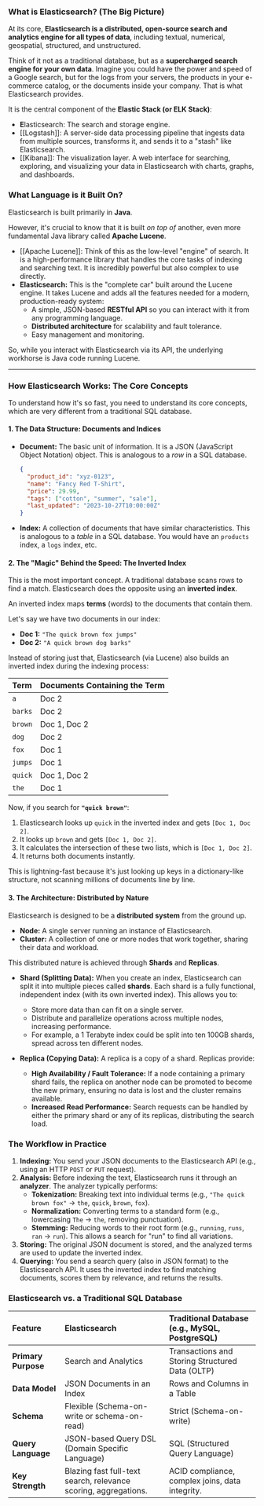 ### What is Elasticsearch? (The Big Picture)

At its core, **Elasticsearch is a distributed, open-source search and analytics engine for all types of data**, including textual, numerical, geospatial, structured, and unstructured.

Think of it not as a traditional database, but as a **supercharged search engine for your own data**. Imagine you could have the power and speed of a Google search, but for the logs from your servers, the products in your e-commerce catalog, or the documents inside your company. That is what Elasticsearch provides.

It is the central component of the **Elastic Stack (or ELK Stack)**:
*   **E**lasticsearch: The search and storage engine.
*   [[Logstash]]: A server-side data processing pipeline that ingests data from multiple sources, transforms it, and sends it to a "stash" like Elasticsearch.
*   [[Kibana]]: The visualization layer. A web interface for searching, exploring, and visualizing your data in Elasticsearch with charts, graphs, and dashboards.

### What Language is it Built On?

Elasticsearch is built primarily in **Java**.

However, it's crucial to know that it is built *on top of* another, even more fundamental Java library called **Apache Lucene**.

*   [[Apache Lucene]]: Think of this as the low-level "engine" of search. It is a high-performance library that handles the core tasks of indexing and searching text. It is incredibly powerful but also complex to use directly.
*   **Elasticsearch:** This is the "complete car" built around the Lucene engine. It takes Lucene and adds all the features needed for a modern, production-ready system:
    *   A simple, JSON-based **RESTful API** so you can interact with it from any programming language.
    *   **Distributed architecture** for scalability and fault tolerance.
    *   Easy management and monitoring.

So, while you interact with Elasticsearch via its API, the underlying workhorse is Java code running Lucene.

---

### How Elasticsearch Works: The Core Concepts

To understand how it's so fast, you need to understand its core concepts, which are very different from a traditional SQL database.

#### 1. The Data Structure: Documents and Indices

*   **Document:** The basic unit of information. It is a JSON (JavaScript Object Notation) object. This is analogous to a *row* in a SQL database.
    ```json
    {
      "product_id": "xyz-0123",
      "name": "Fancy Red T-Shirt",
      "price": 29.99,
      "tags": ["cotton", "summer", "sale"],
      "last_updated": "2023-10-27T10:00:00Z"
    }
    ```
*   **Index:** A collection of documents that have similar characteristics. This is analogous to a *table* in a SQL database. You would have an `products` index, a `logs` index, etc.

#### 2. The "Magic" Behind the Speed: The Inverted Index

This is the most important concept. A traditional database scans rows to find a match. Elasticsearch does the opposite using an **inverted index**.

An inverted index maps **terms** (words) to the documents that contain them.

Let's say we have two documents in our index:
*   **Doc 1:** `"The quick brown fox jumps"`
*   **Doc 2:** `"A quick brown dog barks"`

Instead of storing just that, Elasticsearch (via Lucene) also builds an inverted index during the indexing process:

| Term | Documents Containing the Term |
| :--- | :--- |
| `a` | Doc 2 |
| `barks` | Doc 2 |
| `brown` | Doc 1, Doc 2 |
| `dog` | Doc 2 |
| `fox` | Doc 1 |
| `jumps` | Doc 1 |
| `quick` | Doc 1, Doc 2 |
| `the` | Doc 1 |

Now, if you search for **`"quick brown"`**:
1.  Elasticsearch looks up `quick` in the inverted index and gets `[Doc 1, Doc 2]`.
2.  It looks up `brown` and gets `[Doc 1, Doc 2]`.
3.  It calculates the intersection of these two lists, which is `[Doc 1, Doc 2]`.
4.  It returns both documents instantly.

This is lightning-fast because it's just looking up keys in a dictionary-like structure, not scanning millions of documents line by line.

#### 3. The Architecture: Distributed by Nature

Elasticsearch is designed to be a **distributed system** from the ground up.

*   **Node:** A single server running an instance of Elasticsearch.
*   **Cluster:** A collection of one or more nodes that work together, sharing their data and workload.

This distributed nature is achieved through **Shards** and **Replicas**.

*   **Shard (Splitting Data):** When you create an index, Elasticsearch can split it into multiple pieces called **shards**. Each shard is a fully functional, independent index (with its own inverted index). This allows you to:
    *   Store more data than can fit on a single server.
    *   Distribute and parallelize operations across multiple nodes, increasing performance.
    *   For example, a 1 Terabyte index could be split into ten 100GB shards, spread across ten different nodes.

*   **Replica (Copying Data):** A replica is a copy of a shard. Replicas provide:
    *   **High Availability / Fault Tolerance:** If a node containing a primary shard fails, the replica on another node can be promoted to become the new primary, ensuring no data is lost and the cluster remains available.
    *   **Increased Read Performance:** Search requests can be handled by either the primary shard or any of its replicas, distributing the search load.

### The Workflow in Practice

1.  **Indexing:** You send your JSON documents to the Elasticsearch API (e.g., using an HTTP `POST` or `PUT` request).
2.  **Analysis:** Before indexing the text, Elasticsearch runs it through an **analyzer**. The analyzer typically performs:
    *   **Tokenization:** Breaking text into individual terms (e.g., `"The quick brown fox"` -> `the`, `quick`, `brown`, `fox`).
    *   **Normalization:** Converting terms to a standard form (e.g., lowercasing `The` -> `the`, removing punctuation).
    *   **Stemming:** Reducing words to their root form (e.g., `running`, `runs`, `ran` -> `run`). This allows a search for "run" to find all variations.
3.  **Storing:** The original JSON document is stored, and the analyzed terms are used to update the inverted index.
4.  **Querying:** You send a search query (also in JSON format) to the Elasticsearch API. It uses the inverted index to find matching documents, scores them by relevance, and returns the results.

### Elasticsearch vs. a Traditional SQL Database

| Feature | Elasticsearch | Traditional Database (e.g., MySQL, PostgreSQL) |
| :--- | :--- | :--- |
| **Primary Purpose** | Search and Analytics | Transactions and Storing Structured Data (OLTP) |
| **Data Model** | JSON Documents in an Index | Rows and Columns in a Table |
| **Schema** | Flexible (Schema-on-write or schema-on-read) | Strict (Schema-on-write) |
| **Query Language** | JSON-based Query DSL (Domain Specific Language) | SQL (Structured Query Language) |
| **Key Strength** | Blazing fast full-text search, relevance scoring, aggregations. | ACID compliance, complex joins, data integrity. |